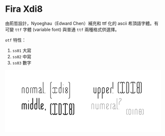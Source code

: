 # Fira Xdi8

由荊哲設計，Nyoeghau（Edward Chen）補充和 ttf 化的 ascii 希頂語字體。有可變 `ttf` 字體 (variable font) 與普通 `ttf` 兩種格式供選擇。

`otf` 特性：

1. `ss01` 大寫
2. `ss02` 中寫
3. `ss03` 數字

![Sample](case_sample.png)
